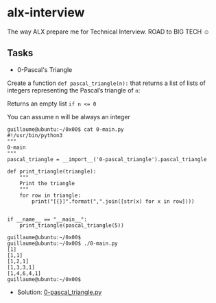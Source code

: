 # alx-interview
The way ALX prepare me for Technical Interview. ROAD to BIG TECH ☺️

## Tasks

- 0-Pascal's Triangle

Create a function `def pascal_triangle(n):` that returns a list of lists of integers representing the Pascal’s triangle of `n`:

Returns an empty list `if n <= 0`

You can assume n will be always an integer
```
guillaume@ubuntu:~/0x00$ cat 0-main.py
#!/usr/bin/python3
"""
0-main
"""
pascal_triangle = __import__('0-pascal_triangle').pascal_triangle

def print_triangle(triangle):
    """
    Print the triangle
    """
    for row in triangle:
        print("[{}]".format(",".join([str(x) for x in row])))


if __name__ == "__main__":
    print_triangle(pascal_triangle(5))

guillaume@ubuntu:~/0x00$ 
guillaume@ubuntu:~/0x00$ ./0-main.py
[1]
[1,1]
[1,2,1]
[1,3,3,1]
[1,4,6,4,1]
guillaume@ubuntu:~/0x00$
```

- Solution: [0-pascal_triangle.py](https://github.com/Bakugo90/alx-interview/blob/main/0x00-pascal_triangle/0-pascal_triangle.py)
